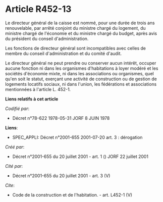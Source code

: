 # Article R452-13

Le directeur général de la caisse est nommé, pour une durée de trois ans renouvelable, par arrêté conjoint du ministre chargé
du logement, du ministre chargé de l'économie et du ministre chargé du budget, après avis du président du conseil
d'administration. 

Les fonctions de directeur général sont incompatibles avec celles de membre du conseil d'administration et du comité
d'audit. 

Le directeur général ne peut prendre ou conserver aucun intérêt, occuper aucune fonction ni dans les organismes d'habitations
à loyer modéré et les sociétés d'économie mixte, ni dans les associations ou organismes, quel qu'en soit le statut, exerçant
une activité de construction ou de gestion de logements locatifs sociaux, ni dans l'union, les fédérations et associations
mentionnées à l'article L. 452-1.

**Liens relatifs à cet article**

_Codifié par_:

  - Décret n°78-622 1978-05-31 JORF 8 JUIN 1978

**Liens**:

  - SPEC_APPLI: Décret n°2001-655 2001-07-20 art. 3 : dérogation

_Créé par_:

  - Décret n°2001-655 du 20 juillet 2001 - art. 1 () JORF 22 juillet 2001

_Cité par_:

  - Décret n°2001-655 du 20 juillet 2001 - art. 3 (V)

_Cite_:

  - Code de la construction et de l'habitation. - art. L452-1 (V)
